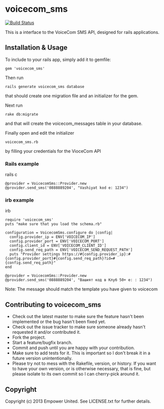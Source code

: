 # voicecom_sms

[![Build Status](https://travis-ci.org/empowerunited/voicecom_sms.png?branch=master)](https://travis-ci.org/empowerunited/voicecom_sms)

This is a interface to the VoiceCom SMS API, designed for rails applications.

## Installation & Usage

To include to your rails app, simply add it to gemfile:

    gem 'voicecom_sms'

Then run

    rails generate voicecom_sms database

that should create one migration file and an initializer for the gem.

Next run

    rake db:migrate

and that will create the voicecom_messages table in your database.

Finally open and edit the initializer

    voicecom_sms.rb

by filling your credentials for the VioceCom API

### Rails example

rails c

    @provider = VoicecomSms::Provider.new
    @provider.send_sms('0888889204', "Vashiyat kod e: 1234")


### irb example
irb

    require 'voicecom_sms'
    puts "make sure that you load the schema.rb"

    configuration = VoicecomSms.configure do |config|
      config.provider_ip = ENV['VOICECOM_IP']
      config.provider_port = ENV['VOICECOM_PORT']
      config.client_id = ENV['VOICECOM_CLIENT_ID']
      config.send_req_path = ENV['VOICECOM_SEND_REQUEST_PATH']
      puts "Provider settings https://#{config.provider_ip}:#{config.provider_port}#{config.send_req_path}?id=#{config.send_req_path}"
    end

    @provider = VoicecomSms::Provider.new
    @provider.send_sms('0888889204', "Вашият код в Клуб 50+ е: : 1234")

Note:
The message should match the template you have given to voicecom


## Contributing to voicecom_sms

* Check out the latest master to make sure the feature hasn't been implemented or the bug hasn't been fixed yet.
* Check out the issue tracker to make sure someone already hasn't requested it and/or contributed it.
* Fork the project.
* Start a feature/bugfix branch.
* Commit and push until you are happy with your contribution.
* Make sure to add tests for it. This is important so I don't break it in a future version unintentionally.
* Please try not to mess with the Rakefile, version, or history. If you want to have your own version, or is otherwise necessary, that is fine, but please isolate to its own commit so I can cherry-pick around it.

## Copyright

Copyright (c) 2013 Empower United. See LICENSE.txt for further details.


